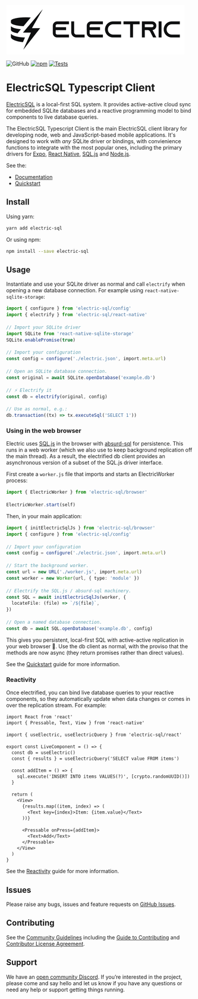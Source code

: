 <a href="https://electric-sql.com">
  <picture>
    <source media="(prefers-color-scheme: dark)"
        srcset="https://raw.githubusercontent.com/electric-sql/meta/main/identity/ElectricSQL-logo-light-trans.svg"
    />
    <source media="(prefers-color-scheme: light)"
        srcset="https://raw.githubusercontent.com/electric-sql/meta/main/identity/ElectricSQL-logo-black.svg"
    />
    <img alt="ElectricSQL logo"
        src="https://raw.githubusercontent.com/electric-sql/meta/main/identity/ElectricSQL-logo-black.svg"
    />
  </picture>
</a>

![GitHub](https://img.shields.io/github/license/electric-sql/typescript-client) [![npm](https://img.shields.io/npm/v/electric-sql)](https://www.npmjs.com/package/electric-sql) [![Tests](https://github.com/electric-sql/typescript-client/actions/workflows/tests.yml/badge.svg?event=push)](https://github.com/electric-sql/typescript-client/actions/workflows/tests.yml)

# ElectricSQL Typescript Client

[ElectricSQL](https://electric-sql.com) is a local-first SQL system. It provides active-active cloud sync for embedded SQLite databases and a reactive programming model to bind components to live database queries.

The ElectricSQL Typescript Client is the main ElectricSQL client library for developing node, web and JavaScript-based mobile applications. It's designed to work with _any_ SQLite driver or bindings, with convienience functions to integrate with the most popular ones, including the primary drivers for [Expo](https://electric-sql.com/docs/usage/drivers#expo), [React Native](https://electric-sql.com/docs/usage/drivers#react-native), [SQL.js](https://electric-sql.com/docs/drivers/web) and [Node.js](https://electric-sql.com/docs/usage/drivers#edge).

See the:

- [Documentation](https://electric-sql.com/docs)
- [Quickstart](https://electric-sql.com/docs/usage/quickstart)

## Install

Using yarn:

```sh
yarn add electric-sql
```

Or using npm:

```sh
npm install --save electric-sql
```

## Usage

Instantiate and use your SQLite driver as normal and call `electrify` when opening a new database connection. For example using `react-native-sqlite-storage`:

```ts
import { configure } from 'electric-sql/config'
import { electrify } from 'electric-sql/react-native'

// Import your SQLite driver
import SQLite from 'react-native-sqlite-storage'
SQLite.enablePromise(true)

// Import your configuration
const config = configure('./electric.json', import.meta.url)

// Open an SQLite database connection.
const original = await SQLite.openDatabase('example.db')

// ⚡ Electrify it
const db = electrify(original, config)

// Use as normal, e.g.:
db.transaction((tx) => tx.executeSql('SELECT 1'))
```

### Using in the web browser

Electric uses [SQL.js](https://electric-sql.com/docs/usage/web) in the browser with [absurd-sql](https://electric-sql.com/docs/usage/web) for persistence. This runs in a web worker (which we also use to keep background replication off the main thread). As a result, the electrified db client provides an asynchronous version of a subset of the SQL.js driver interface.

First create a `worker.js` file that imports and starts an ElectricWorker process:

```ts
import { ElectricWorker } from 'electric-sql/browser'

ElectricWorker.start(self)
```

Then, in your main application:

```ts
import { initElectricSqlJs } from 'electric-sql/browser'
import { configure } from 'electric-sql/config'

// Import your configuration
const config = configure('./electric.json', import.meta.url)

// Start the background worker.
const url = new URL('./worker.js', import.meta.url)
const worker = new Worker(url, { type: 'module' })

// Electrify the SQL.js / absurd-sql machinery.
const SQL = await initElectricSqlJs(worker, {
  locateFile: (file) => `/${file}`,
})

// Open a named database connection.
const db = await SQL.openDatabase('example.db', config)
```

This gives you persistent, local-first SQL with active-active replication
in your web browser 🤯. Use the db client as normal, with the proviso that
the methods are now async (they return promises rather than direct values).

See the [Quickstart](https://electric-sql.com/docs/usage/quickstart) guide for more information.

### Reactivity

Once electrified, you can bind live database queries to your reactive components, so they automatically update when data changes or comes in over the replication stream. For example:

```tsx
import React from 'react'
import { Pressable, Text, View } from 'react-native'

import { useElectric, useElectricQuery } from 'electric-sql/react'

export const LiveComponent = () => {
  const db = useElectric()
  const { results } = useElectricQuery('SELECT value FROM items')

  const addItem = () => {
    sql.execute('INSERT INTO items VALUES(?)', [crypto.randomUUID()])
  }

  return (
    <View>
      {results.map((item, index) => (
        <Text key={index}>Item: {item.value}</Text>
      ))}

      <Pressable onPress={addItem}>
        <Text>Add</Text>
      </Pressable>
    </View>
  )
}
```

See the [Reactivity](https://electric-sql.com/docs/usage/reactivity) guide for more information.

## Issues

Please raise any bugs, issues and feature requests on [GitHub Issues](https://github.com/electric-sql/typescript-client/issues).

## Contributing

See the [Community Guidelines](https://github.com/electric-sql/meta) including the [Guide to Contributing](https://github.com/electric-sql/meta/blob/main/CONTRIBUTING.md) and [Contributor License Agreement](https://github.com/electric-sql/meta/blob/main/CLA.md).

## Support

We have an [open community Discord](https://discord.gg/B7kHGwDcbj). If you’re interested in the project, please come and say hello and let us know if you have any questions or need any help or support getting things running.
